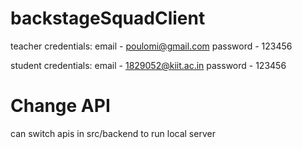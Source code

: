 # backstageSquadClient

teacher credentials: 
email - poulomi@gmail.com
password - 123456

student credentials:
email - 1829052@kiit.ac.in
password - 123456

# Change API

can switch apis in src/backend to run local server
